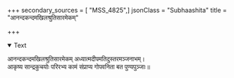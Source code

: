 +++
secondary_sources = [ "MSS_4825",]
jsonClass = "Subhaashita"
title = "आनन्दकन्दमखिलश्रुतिसारमेकम्"

+++

<details open><summary>Text</summary>

आनन्दकन्दमखिलश्रुतिसारमेकम् अध्यात्मदीपमतिदुस्तरमञ्जनाभम्।  
आकृष्य सान्द्रकुचयोः परिरभ्य कामं संप्राप्य गोपवनिता बत पुण्यपुञ्जाः॥
</details>
